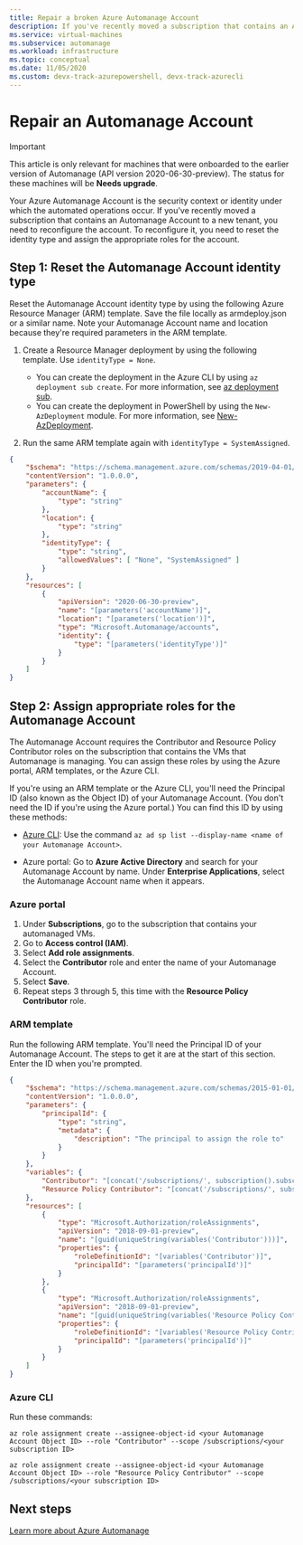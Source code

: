 ```yaml
---
title: Repair a broken Azure Automanage Account
description: If you've recently moved a subscription that contains an Automanage Account to a new tenant, you need to reconfigure it. In this article, you'll learn how. 
ms.service: virtual-machines
ms.subservice: automanage
ms.workload: infrastructure
ms.topic: conceptual
ms.date: 11/05/2020
ms.custom: devx-track-azurepowershell, devx-track-azurecli
---
```


# Repair an Automanage Account

> [!IMPORTANT]
> This article is only relevant for machines that were onboarded to the earlier version of Automanage (API version 2020-06-30-preview). The status for these machines will be **Needs upgrade**. 

Your Azure Automanage Account is the security context or identity under which the automated operations occur. If you've recently moved a subscription that contains an Automanage Account to a new tenant, you need to reconfigure the account. To reconfigure it, you need to reset the identity type and assign the appropriate roles for the account.

## Step 1: Reset the Automanage Account identity type
Reset the Automanage Account identity type by using the following Azure Resource Manager (ARM) template. Save the file locally as armdeploy.json or a similar name. Note your Automanage Account name and location because they're required parameters in the ARM template.

1. Create a Resource Manager deployment by using the following template. Use `identityType = None`.
    * You can create the deployment in the Azure CLI by using `az deployment sub create`. For more information, see [az deployment sub](/cli/azure/deployment/sub).
    * You can create the deployment in PowerShell by using the `New-AzDeployment` module. For more information, see [New-AzDeployment](/powershell/module/az.resources/new-azdeployment).

1. Run the same ARM template again with `identityType = SystemAssigned`.

```json
{
    "$schema": "https://schema.management.azure.com/schemas/2019-04-01/deploymentTemplate.json#",
    "contentVersion": "1.0.0.0",
    "parameters": {
        "accountName": {
            "type": "string"
        },
        "location": {
            "type": "string"
        },
        "identityType": {
            "type": "string",
            "allowedValues": [ "None", "SystemAssigned" ]
        }
    },
    "resources": [
        {
            "apiVersion": "2020-06-30-preview",
            "name": "[parameters('accountName')]",
            "location": "[parameters('location')]",
            "type": "Microsoft.Automanage/accounts",
            "identity": {
                "type": "[parameters('identityType')]"
            }
        }
    ]
}

```

## Step 2: Assign appropriate roles for the Automanage Account
The Automanage Account requires the Contributor and Resource Policy Contributor roles on the subscription that contains the VMs that Automanage is managing. You can assign these roles by using the Azure portal, ARM templates, or the Azure CLI.

If you're using an ARM template or the Azure CLI, you'll need the Principal ID (also known as the Object ID) of your Automanage Account. (You don't need the ID if you're using the Azure portal.) You can find this ID by using these methods:

- [Azure CLI](/cli/azure/ad/sp): Use the command `az ad sp list --display-name <name of your Automanage Account>`.

- Azure portal: Go to **Azure Active Directory** and search for your Automanage Account by name. Under **Enterprise Applications**, select the Automanage Account name when it appears.

### Azure portal
1. Under **Subscriptions**, go to the subscription that contains your automanaged VMs.
1. Go to **Access control (IAM)**.
1. Select **Add role assignments**.
1. Select the **Contributor** role and enter the name of your Automanage Account.
1. Select **Save**.
1. Repeat steps 3 through 5, this time with the **Resource Policy Contributor** role.

### ARM template
Run the following ARM template. You'll need the Principal ID of your Automanage Account. The steps to get it are at the start of this section. Enter the ID when you're prompted.

```json
{
    "$schema": "https://schema.management.azure.com/schemas/2015-01-01/deploymentTemplate.json#",
    "contentVersion": "1.0.0.0",
    "parameters": {
        "principalId": {
            "type": "string",
            "metadata": {
                "description": "The principal to assign the role to"
            }
        }
    },
    "variables": {
        "Contributor": "[concat('/subscriptions/', subscription().subscriptionId, '/providers/Microsoft.Authorization/roleDefinitions/', 'b24988ac-6180-42a0-ab88-20f7382dd24c')]",
        "Resource Policy Contributor": "[concat('/subscriptions/', subscription().subscriptionId, '/providers/Microsoft.Authorization/roleDefinitions/', '36243c78-bf99-498c-9df9-86d9f8d28608')]"
    },
    "resources": [
        {
            "type": "Microsoft.Authorization/roleAssignments",
            "apiVersion": "2018-09-01-preview",
            "name": "[guid(uniqueString(variables('Contributor')))]",
            "properties": {
                "roleDefinitionId": "[variables('Contributor')]",
                "principalId": "[parameters('principalId')]"
            }
        },
        {
            "type": "Microsoft.Authorization/roleAssignments",
            "apiVersion": "2018-09-01-preview",
            "name": "[guid(uniqueString(variables('Resource Policy Contributor')))]",
            "properties": {
                "roleDefinitionId": "[variables('Resource Policy Contributor')]",
                "principalId": "[parameters('principalId')]"
            }
        }
    ]
}
```

### Azure CLI
Run these commands:

```azurecli
az role assignment create --assignee-object-id <your Automanage Account Object ID> --role "Contributor" --scope /subscriptions/<your subscription ID>

az role assignment create --assignee-object-id <your Automanage Account Object ID> --role "Resource Policy Contributor" --scope /subscriptions/<your subscription ID>
```

## Next steps
[Learn more about Azure Automanage](./automanage-virtual-machines.md)

